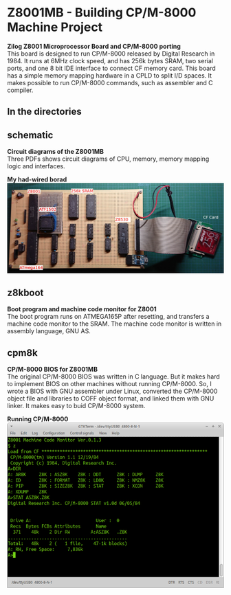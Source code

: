# Z8001MB - Building CP/M-8000 Machine Project 
**Zilog Z8001 Microprocessor Board and CP/M-8000 porting**    
This board is designed to run CP/M-8000 released by Digital Research in 1984. It runs at 6MHz clock speed, and has 256k bytes SRAM, two serial ports, and one 8 bit IDE interface to connect CF memory card. This board has a simple memory mapping hardware in a CPLD to split I/D spaces. It makes possible to run CP/M-8000 commands, such as assembler and C compiler.

## In the directories   
## schematic
**Circuit diagrams of the Z8001MB**    
Three PDFs shows circuit diagrams of CPU, memory, memory mapping logic and interfaces. 

**My had-wired borad**
![Z8001MB](./schematic/Z8001MB.JPG) 

## z8kboot
**Boot program and machine code monitor for Z8001**  
The boot program runs on ATMEGA165P after resetting, and transfers a machine code monitor to the SRAM.  The machine code monitor is written in assembly language, GNU AS.

## cpm8k
**CP/M-8000 BIOS for Z8001MB**    
The original CP/M-8000 BIOS was written in C language. But it makes hard to implement BIOS on other machines without running CP/M-8000. So, I wrote a BIOS with GNU assembler under Linux, converted the CP/M-8000 object file and libraries to COFF object format, and linked them with GNU linker. It makes easy to buid CP/M-8000 system. 

**Running CP/M-8000**    
![cpm8k](./cpm8k/cpm8k-1.png)
